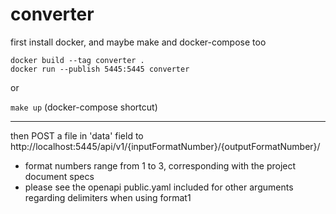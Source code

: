 # converter

first install docker, and maybe make and docker-compose too

`docker build --tag converter .`  
`docker run --publish 5445:5445 converter`

or 

`make up` (docker-compose shortcut)

---

then POST a file in 'data' field to http://localhost:5445/api/v1/{inputFormatNumber}/{outputFormatNumber}/

- format numbers range from 1 to 3, corresponding with the project document specs
- please see the openapi public.yaml included for other arguments regarding delimiters when using format1

